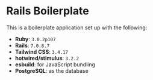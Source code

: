 # Rails Boilerplate

This is a boilerplate application set up with the following:

- **Ruby**: `3.0.2p107`
- **Rails**: `7.0.8.7`
- **Tailwind CSS**: `3.4.17`
- **hotwired/stimulus**: `3.2.2`
- **esbuild**: for JavaScript bundling
- **PostgreSQL**: as the database
